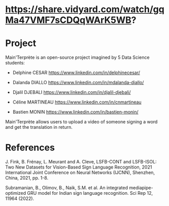 # https://share.vidyard.com/watch/gqMa47VMF7sCDQqWArK5WB?

# Project
Main'Terprète is an open-source project imagined by 5 Data Science students:

* Delphine CESAR https://www.linkedin.com/in/delphinecesar/

* Dalanda DIALLO https://www.linkedin.com/in/mdalanda-diallo/ 

* Djalil DJEBALI https://www.linkedin.com/in/djalil-djebali/

* Céline MARTINEAU https://www.linkedin.com/in/cnmartineau

* Bastien MONIN https://www.linkedin.com/in/bastien-monin/    


Main'Terprète allows users to upload a video of someone signing a word and get the translation in return.



# References
J. Fink, B. Frénay, L. Meurant and A. Cleve, LSFB-CONT and LSFB-ISOL: Two New Datasets for Vision-Based Sign Language Recognition, 2021 International Joint Conference on Neural Networks (IJCNN), Shenzhen, China, 2021, pp. 1-8.

Subramanian, B., Olimov, B., Naik, S.M. et al. An integrated mediapipe-optimized GRU model for Indian sign language recognition. Sci Rep 12, 11964 (2022).
